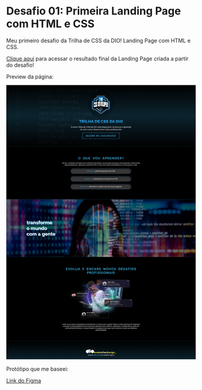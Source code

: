 # Desafio 01: Primeira Landing Page com HTML e CSS

Meu primeiro desafio da Trilha de CSS da DIO! 
Landing Page com HTML e CSS.

[Clique aqui]([https://micheleambrosio.github.io/dio-trilha-css-desafio-01/](https://rocha072.github.io/trilha-css-desafio-01)) para acessar o resultado final da Landing Page criada a partir do desafio!

Preview da página:

![Demonstração do Projeto](./assets/images/TrilhaDIO.png)

Protótipo que me baseei:

[Link do Figma](https://www.figma.com/file/3PiokoJj9IhGDnNiWAJbz7/DIO---Desafio-01?node-id=2%3A6)


